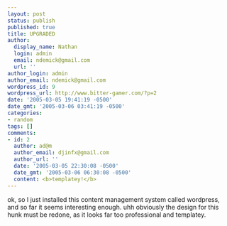 ```yaml
---
layout: post
status: publish
published: true
title: UPGRADED
author:
  display_name: Nathan
  login: admin
  email: ndemick@gmail.com
  url: ''
author_login: admin
author_email: ndemick@gmail.com
wordpress_id: 9
wordpress_url: http://www.bitter-gamer.com/?p=2
date: '2005-03-05 19:41:19 -0500'
date_gmt: '2005-03-06 03:41:19 -0500'
categories:
- random
tags: []
comments:
- id: 2
  author: ad@m
  author_email: djinfx@gmail.com
  author_url: ''
  date: '2005-03-05 22:30:08 -0500'
  date_gmt: '2005-03-06 06:30:08 -0500'
  content: <b>templatey!</b>
---
```

ok, so I just installed this content management system called wordpress, and so 
far it seems interesting enough. uhh obviously the design for this hunk must be 
redone, as it looks far too professional and templatey.

